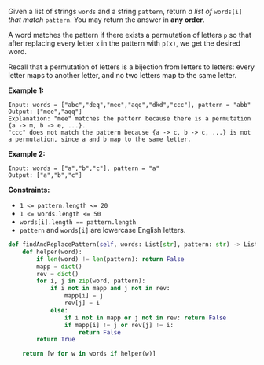 Given a list of strings `words` and a string `pattern`, return *a list of* `words[i]` *that match* `pattern`. You may return the answer in **any order**.

A word matches the pattern if there exists a permutation of letters `p` so that after replacing every letter `x` in the pattern with `p(x)`, we get the desired word.

Recall that a permutation of letters is a bijection from letters to letters: every letter maps to another letter, and no two letters map to the same letter.

 

**Example 1:**

```
Input: words = ["abc","deq","mee","aqq","dkd","ccc"], pattern = "abb"
Output: ["mee","aqq"]
Explanation: "mee" matches the pattern because there is a permutation {a -> m, b -> e, ...}. 
"ccc" does not match the pattern because {a -> c, b -> c, ...} is not a permutation, since a and b map to the same letter.
```

**Example 2:**

```
Input: words = ["a","b","c"], pattern = "a"
Output: ["a","b","c"]
```

 

**Constraints:**

- `1 <= pattern.length <= 20`
- `1 <= words.length <= 50`
- `words[i].length == pattern.length`
- `pattern` and `words[i]` are lowercase English letters.

```python
def findAndReplacePattern(self, words: List[str], pattern: str) -> List[str]:
	def helper(word):
        if len(word) != len(pattern): return False
        mapp = dict()
        rev = dict()
        for i, j in zip(word, pattern):
            if i not in mapp and j not in rev:
                mapp[i] = j
                rev[j] = i
            else:
                if i not in mapp or j not in rev: return False
                if mapp[i] != j or rev[j] != i:
                    return False
        return True

    return [w for w in words if helper(w)]
```

